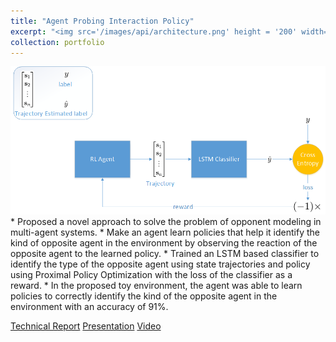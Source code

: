 ```yaml
---
title: "Agent Probing Interaction Policy"
excerpt: "<img src='/images/api/architecture.png' height = '200' width='200'>"
collection: portfolio
---
```


<img src="/images/api/architecture.png">
* Proposed a novel approach to solve the problem of opponent modeling in multi-agent systems.
* Make an agent learn policies that help it identify the kind of opposite agent in the environment by observing the reaction of the opposite agent to the learned policy.
* Trained an LSTM based classifier to identify the type of the opposite agent using state trajectories and policy using Proximal Policy Optimization with the loss of the classifier as a reward.
* In the proposed toy environment, the agent was able to learn policies to correctly identify the kind of the opposite agent in the environment with an accuracy of 91%.

[Technical Report](https://drive.google.com/file/d/1Qe2UHwZfNhChEc9JBpAchXBfpSkOUZZn/view?usp=sharing "Technical Report")
[Presentation](https://drive.google.com/file/d/1UVbgkMb27mf0fzUyNAEfaOzIQEnaigr9/view?usp=sharing "Presentation")
[Video](https://www.youtube.com/watch?time_continue=1&v=6Y5fpdrQifA&feature=emb_logo "Video")


